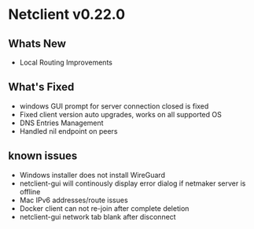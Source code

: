 # Netclient v0.22.0

## Whats New
- Local Routing Improvements
## What's Fixed
- windows GUI prompt for server connection closed is fixed
- Fixed client version auto upgrades, works on all supported OS
- DNS Entries Management
- Handled nil endpoint on peers
## known issues
- Windows installer does not install WireGuard
- netclient-gui will continously display error dialog if netmaker server is offline
- Mac IPv6 addresses/route issues
- Docker client can not re-join after complete deletion
- netclient-gui network tab blank after disconnect
